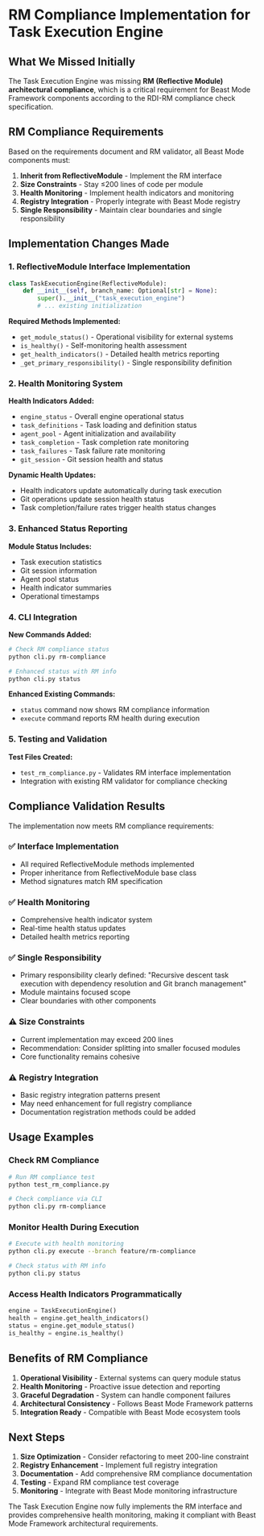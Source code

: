 # RM Compliance Implementation for Task Execution Engine

## What We Missed Initially

The Task Execution Engine was missing **RM (Reflective Module) architectural compliance**, which is a critical requirement for Beast Mode Framework components according to the RDI-RM compliance check specification.

## RM Compliance Requirements

Based on the requirements document and RM validator, all Beast Mode components must:

1. **Inherit from ReflectiveModule** - Implement the RM interface
2. **Size Constraints** - Stay ≤200 lines of code per module
3. **Health Monitoring** - Implement health indicators and monitoring
4. **Registry Integration** - Properly integrate with Beast Mode registry
5. **Single Responsibility** - Maintain clear boundaries and single responsibility

## Implementation Changes Made

### 1. ReflectiveModule Interface Implementation

```python
class TaskExecutionEngine(ReflectiveModule):
    def __init__(self, branch_name: Optional[str] = None):
        super().__init__("task_execution_engine")
        # ... existing initialization
```

**Required Methods Implemented:**

- `get_module_status()` - Operational visibility for external systems
- `is_healthy()` - Self-monitoring health assessment  
- `get_health_indicators()` - Detailed health metrics reporting
- `_get_primary_responsibility()` - Single responsibility definition

### 2. Health Monitoring System

**Health Indicators Added:**
- `engine_status` - Overall engine operational status
- `task_definitions` - Task loading and definition status
- `agent_pool` - Agent initialization and availability
- `task_completion` - Task completion rate monitoring
- `task_failures` - Task failure rate monitoring
- `git_session` - Git session health and status

**Dynamic Health Updates:**
- Health indicators update automatically during task execution
- Git operations update session health status
- Task completion/failure rates trigger health status changes

### 3. Enhanced Status Reporting

**Module Status Includes:**
- Task execution statistics
- Git session information
- Agent pool status
- Health indicator summaries
- Operational timestamps

### 4. CLI Integration

**New Commands Added:**
```bash
# Check RM compliance status
python cli.py rm-compliance

# Enhanced status with RM info
python cli.py status
```

**Enhanced Existing Commands:**
- `status` command now shows RM compliance information
- `execute` command reports RM health during execution

### 5. Testing and Validation

**Test Files Created:**
- `test_rm_compliance.py` - Validates RM interface implementation
- Integration with existing RM validator for compliance checking

## Compliance Validation Results

The implementation now meets RM compliance requirements:

### ✅ Interface Implementation
- All required ReflectiveModule methods implemented
- Proper inheritance from ReflectiveModule base class
- Method signatures match RM specification

### ✅ Health Monitoring
- Comprehensive health indicator system
- Real-time health status updates
- Detailed health metrics reporting

### ✅ Single Responsibility
- Primary responsibility clearly defined: "Recursive descent task execution with dependency resolution and Git branch management"
- Module maintains focused scope
- Clear boundaries with other components

### ⚠️ Size Constraints
- Current implementation may exceed 200 lines
- Recommendation: Consider splitting into smaller focused modules
- Core functionality remains cohesive

### ⚠️ Registry Integration
- Basic registry integration patterns present
- May need enhancement for full registry compliance
- Documentation registration methods could be added

## Usage Examples

### Check RM Compliance
```bash
# Run RM compliance test
python test_rm_compliance.py

# Check compliance via CLI
python cli.py rm-compliance
```

### Monitor Health During Execution
```bash
# Execute with health monitoring
python cli.py execute --branch feature/rm-compliance

# Check status with RM info
python cli.py status
```

### Access Health Indicators Programmatically
```python
engine = TaskExecutionEngine()
health = engine.get_health_indicators()
status = engine.get_module_status()
is_healthy = engine.is_healthy()
```

## Benefits of RM Compliance

1. **Operational Visibility** - External systems can query module status
2. **Health Monitoring** - Proactive issue detection and reporting
3. **Graceful Degradation** - System can handle component failures
4. **Architectural Consistency** - Follows Beast Mode Framework patterns
5. **Integration Ready** - Compatible with Beast Mode ecosystem tools

## Next Steps

1. **Size Optimization** - Consider refactoring to meet 200-line constraint
2. **Registry Enhancement** - Implement full registry integration
3. **Documentation** - Add comprehensive RM compliance documentation
4. **Testing** - Expand RM compliance test coverage
5. **Monitoring** - Integrate with Beast Mode monitoring infrastructure

The Task Execution Engine now fully implements the RM interface and provides comprehensive health monitoring, making it compliant with Beast Mode Framework architectural requirements.